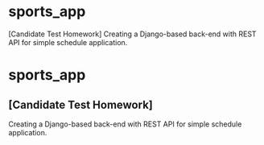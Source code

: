 # sports_app
[Candidate Test Homework] Creating a Django-based back-end with REST API for simple schedule application.

# sports_app

## [Candidate Test Homework]  <br/>
Creating a Django-based back-end with REST API for simple schedule application. <br/>
<br/>
